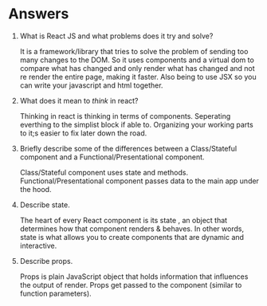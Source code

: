 # Answers

1.  What is React JS and what problems does it try and solve?

    It is a framework/library that tries to solve the problem of sending too many changes to the DOM.  So it uses components and a virtual dom to compare what has changed and only render what has changed and not re render the entire page, making it faster. Also being to use JSX so you can write your javascript and html together.

1.  What does it mean to _think_ in react?

    Thinking in react is thinking in terms of components. Seperating everthing to the simplist block if able to. Organizing your working parts to it;s easier to fix
    later down the road.


1.  Briefly describe some of the differences between a Class/Stateful component and a Functional/Presentational component.

    Class/Stateful component uses state and methods. Functional/Presentational component passes data to the main app under the hood.



1.  Describe state.

    The heart of every React component is its state , an object that determines how that component renders & behaves. In other words, state is what allows you to create components that are dynamic and interactive.


1.  Describe props.

    Props is plain JavaScript object that holds information that influences the output of render.
	Props get passed to the component (similar to function parameters).